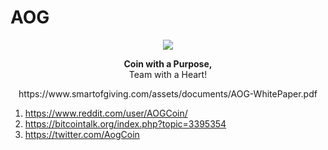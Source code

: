 # AOG

<p align="center">
  <img src="https://www.smartofgiving.com/assets/images/logo.png">
</p>

<p align="center"> <b>Coin with a Purpose,</b> <br> Team with a Heart!</p>

<p align="center"> https://www.smartofgiving.com/assets/documents/AOG-WhitePaper.pdf </p>

1) https://www.reddit.com/user/AOGCoin/
2) https://bitcointalk.org/index.php?topic=3395354
3) https://twitter.com/AogCoin
